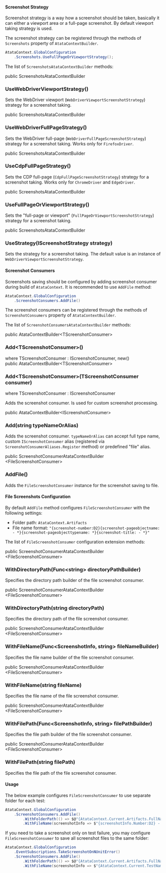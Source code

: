 #### Screenshot Strategy

Screenshot strategy is a way how a screenshot should be taken, basically it can either a viewport area or a full-page screenshot.
By default viewport taking strategy is used.

The screenshot strategy can be registered through the methods of `Screenshots` property of `AtataContextBuilder`.

```cs
AtataContext.GlobalConfiguration
    .Screenshots.UseFullPageOrViewportStrategy();
```

The list of `ScreenshotsAtataContextBuilder` methods:

<div class="member">
    <span class="head"><span class="keyword">public</span> <span class="type">ScreenshotsAtataContextBuilder</span></span>
    <h3><span class="body">UseWebDriverViewportStrategy()</span></h3>
</div>

Sets the WebDriver viewport (`WebDriverViewportScreenshotStrategy`) strategy for a screenshot taking.

<div class="member">
    <span class="head"><span class="keyword">public</span> <span class="type">ScreenshotsAtataContextBuilder</span></span>
    <h3><span class="body">UseWebDriverFullPageStrategy()</span></h3>
</div>

Sets the WebDriver full-page (`WebDriverFullPageScreenshotStrategy`) strategy for a screenshot taking.
Works only for `FirefoxDriver`.

<div class="member">
    <span class="head"><span class="keyword">public</span> <span class="type">ScreenshotsAtataContextBuilder</span></span>
    <h3><span class="body">UseCdpFullPageStrategy()</span></h3>
</div>

Sets the CDP full-page (`CdpFullPageScreenshotStrategy`) strategy for a screenshot taking.
Works only for `ChromeDriver` and `EdgeDriver`.

<div class="member">
    <span class="head"><span class="keyword">public</span> <span class="type">ScreenshotsAtataContextBuilder</span></span>
    <h3><span class="body">UseFullPageOrViewportStrategy()</span></h3>
</div>

Sets the "full-page or viewport" (`FullPageOrViewportScreenshotStrategy`) strategy for a screenshot taking.

<div class="member">
    <span class="head"><span class="keyword">public</span> <span class="type">ScreenshotsAtataContextBuilder</span></span>
    <h3><span class="body">UseStrategy(<span class="type">IScreenshotStrategy</span> strategy)</span></h3>
</div>

Sets the strategy for a screenshot taking.
The default value is an instance of `WebDriverViewportScreenshotStrategy`.

#### Screenshot Consumers

Screenshots saving should be configured by adding screenshot consumer during build of `AtataContext`.
It is recommended to use `AddFile` method:

```cs
AtataContext.GlobalConfiguration
    .ScreenshotConsumers.AddFile()
```

The screenshot consumers can be registered through the methods of `ScreenshotConsumers` property of `AtataContextBuilder`.

The list of `ScreenshotConsumersAtataContextBuilder` methods:

<div class="member">
    <span class="head"><span class="keyword">public</span> <span class="type">AtataContextBuilder</span><wbr>&lt;<span class="type">TScreenshotConsumer</span>&gt;</span>
    <h3><span class="body">Add<wbr>&lt;<span class="type">TScreenshotConsumer</span>&gt;</span><span class="tail">()</span></h3>
    <span class="where"><span class="keyword">where</span> <span class="type">TScreenshotConsumer</span> : <span class="type">IScreenshotConsumer</span>, <span class="keyword">new</span>()</span>
</div>

<div class="member">
    <span class="head"><span class="keyword">public</span> <span class="type">AtataContextBuilder</span><wbr>&lt;<span class="type">TScreenshotConsumer</span>&gt;</span>
    <h3><span class="body">Add<wbr>&lt;<span class="type">TScreenshotConsumer</span>&gt;</span><span class="tail">(<span class="type">TScreenshotConsumer</span> consumer)</span></h3>
    <span class="where"><span class="keyword">where</span> <span class="type">TScreenshotConsumer</span> : <span class="type">IScreenshotConsumer</span></span>
</div>

Adds the screenshot consumer. Is used for custom screenshot processing.

<div class="member">
    <span class="head"><span class="keyword">public</span> <span class="type">AtataContextBuilder</span><wbr>&lt;<span class="type">IScreenshotConsumer</span>&gt;</span>
    <h3><span class="body">Add</span><span class="tail">(<span class="keyword">string</span> typeNameOrAlias)</span></h3>
</div>

Adds the screenshot consumer. `typeNameOrAlias` can accept full type name, custom `IScreenshotConsumer` alias (registered via `ScreenshotConsumerAliases.Register` method) or predefined "file" alias.

<div class="member">
    <span class="head"><span class="keyword">public</span> <span class="type">ScreenshotConsumerAtataContextBuilder</span><wbr>&lt;<span class="type">FileScreenshotConsumer</span>&gt;</span>
    <h3><span class="body">AddFile()</span></h3>
</div>

Adds the `FileScreenshotConsumer` instance for the screenshot saving to file.

#### File Screenshots Configuration

By default `AddFile` method configures `FileScreenshotConsumer` with the following settings:

* Folder path: `AtataContext.Artifacts`
* File name format: `"{screenshot-number:D2}{screenshot-pageobjectname: - *}{screenshot-pageobjecttypename: *}{screenshot-title: - *}"`

The list of `FileScreenshotConsumer` configuration extension methods:

<div class="member">
    <span class="head"><span class="keyword">public</span> <span class="type">ScreenshotConsumerAtataContextBuilder</span><wbr>&lt;<span class="type">FileScreenshotConsumer</span>&gt;</span>
    <h3><span class="body">WithDirectoryPath</span><span class="tail">(<span class="type">Func</span>&lt;<span class="keyword">string</span>&gt; directoryPathBuilder)</span></h3>
</div>

Specifies the directory path builder of the file screenshot consumer.

<div class="member">
    <span class="head"><span class="keyword">public</span> <span class="type">ScreenshotConsumerAtataContextBuilder</span><wbr>&lt;<span class="type">FileScreenshotConsumer</span>&gt;</span>
    <h3><span class="body">WithDirectoryPath</span><span class="tail">(<span class="keyword">string</span> directoryPath)</span></h3>
</div>

Specifies the directory path of the file screenshot consumer.

<div class="member">
    <span class="head"><span class="keyword">public</span> <span class="type">ScreenshotConsumerAtataContextBuilder</span><wbr>&lt;<span class="type">FileScreenshotConsumer</span>&gt;</span>
    <h3><span class="body">WithFileName</span><span class="tail">(<span class="type">Func</span>&lt;<span class="type">ScreenshotInfo</span>, <span class="keyword">string</span>&gt; fileNameBuilder)</span></h3>
</div>

Specifies the file name builder of the file screenshot consumer.

<div class="member">
    <span class="head"><span class="keyword">public</span> <span class="type">ScreenshotConsumerAtataContextBuilder</span><wbr>&lt;<span class="type">FileScreenshotConsumer</span>&gt;</span>
    <h3><span class="body">WithFileName</span><span class="tail">(<span class="keyword">string</span> fileName)</span></h3>
</div>

Specifies the file name of the file screenshot consumer.

<div class="member">
    <span class="head"><span class="keyword">public</span> <span class="type">ScreenshotConsumerAtataContextBuilder</span><wbr>&lt;<span class="type">FileScreenshotConsumer</span>&gt;</span>
    <h3><span class="body">WithFilePath</span><span class="tail">(<span class="type">Func</span>&lt;<span class="type">ScreenshotInfo</span>, <span class="keyword">string</span>&gt; filePathBuilder)</span></h3>
</div>

Specifies the file path builder of the file screenshot consumer.

<div class="member">
    <span class="head"><span class="keyword">public</span> <span class="type">ScreenshotConsumerAtataContextBuilder</span><wbr>&lt;<span class="type">FileScreenshotConsumer</span>&gt;</span>
    <h3><span class="body">WithFilePath</span><span class="tail">(<span class="keyword">string</span> filePath)</span></h3>
</div>

Specifies the file path of the file screenshot consumer.

#### Usage

The below example configures `FileScreenshotConsumer` to use separate folder for each test:

``` cs
AtataContext.GlobalConfiguration
    .ScreenshotConsumers.AddFile()
        .WithFolderPath(() => $@"{AtataContext.Current.Artifacts.FullName}\{AtataContext.BuildStart:yyyy-MM-dd HH_mm_ss}\{AtataContext.Current.TestName}")
        .WithFileName(screenshotInfo => $"{screenshotInfo.Number:D2} - {screenshotInfo.PageObjectFullName}{screenshotInfo.Title?.Prepend(" - ")}");
```

If you need to take a screenshot only on test failure, you may configure `FileScreenshotConsumer` to save all screenshot files to the same folder:

``` cs
AtataContext.GlobalConfiguration
    .EventSubscriptions.TakeScreenshotOnNUnitError()
    .ScreenshotConsumers.AddFile()
        .WithFolderPath(() => $@"{AtataContext.Current.Artifacts.FullName}\{AtataContext.BuildStart:yyyy-MM-dd HH_mm_ss}")
        .WithFileName(screenshotInfo => $"{AtataContext.Current.TestName} - {screenshotInfo.PageObjectFullName}");
```